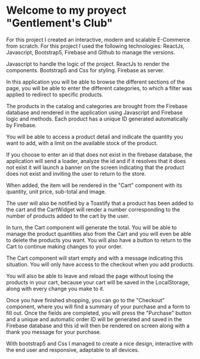 # Welcome to my proyect "Gentlement's Club"

For this project I created an interactive, modern and scalable E-Commerce from scratch. 
For this project I used the following technologies: ReactJs, Javascript, Bootstrap5, Firebase and Github to manage the versions.

Javascript to handle the logic of the project. ReactJs to render the components. Bootstrap5 and Css for styling. Firebase as server.

In this application you will be able to browse the different sections of the page, you will be able to enter the different categories, to which a filter was applied to redirect to specific products.

The products in the catalog and categories are brought from the Firebase database and rendered in the application using Javascript and Firebase logic and methods. Each product has a unique ID generated automatically by Firebase.
 
You will be able to access a product detail and indicate the quantity you want to add, with a limit on the available stock of the product.

If you choose to enter an id that does not exist in the firebase database, the application will send a loader, analyze the id and if it resolves that it does not exist it will launch a banner on the screen indicating that the product does not exist and inviting the user to return to the store.

When added, the item will be rendered in the "Cart" component with its quantity, unit price, sub-total and image.  

The user will also be notified by a Toastify that a product has been added to the cart and the CartWidget will render a number corresponding to the number of products added to the cart by the user.

In turn, the Cart component will generate the total. You will be able to manage the product quantities also from the Cart and you will even be able to delete the products you want. 
You will also have a button to return to the Cart to continue making changes to your order.

The Cart component will start empty and with a message indicating this situation. You will only have access to the checkout when you add products.

You will also be able to leave and reload the page without losing the products in your cart, because your cart will be saved in the LocalStorage, along with every change you make to it.

Once you have finished shopping, you can go to the "Checkout" component, where you will find a summary of your purchase and a form to fill out. Once the fields are completed, you will press the "Purchase" button and a unique and automatic order ID will be generated and saved in the Firebase database and this id will then be rendered on screen along with a thank you message for your purchase. 

With bootstrap5 and Css I managed to create a nice design, interactive with the end user and responsive, adaptable to all devices.
